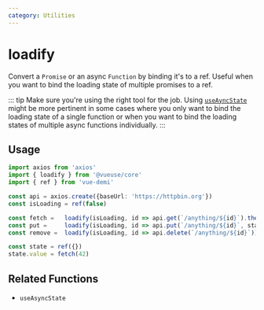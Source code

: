 ```yaml
---
category: Utilities
---
```


# loadify

Convert a `Promise` or an async `Function` by binding it's to a ref.
Useful when you want to bind the loading state of multiple promises to a ref.

::: tip
Make sure you're using the right tool for the job. Using [`useAyncState`](/core/useAsyncState/)
might be more pertinent in some cases where you only want to bind the loading state of a single function 
or when you want to bind the loading states of multiple async functions individually.
:::

## Usage

```ts
import axios from 'axios'
import { loadify } from '@vueuse/core'
import { ref } from 'vue-demi'

const api = axios.create({baseUrl: 'https://httpbin.org'})
const isLoading = ref(false)

const fetch =   loadify(isLoading, id => api.get(`/anything/${id}`).then(res => res.data))
const put =     loadify(isLoading, id => api.put(`/anything/${id}`, state.value))
const remove =  loadify(isLoading, id => api.delete(`/anything/${id}`))

const state = ref({})
state.value = fetch(42)
```

## Related Functions

- `useAsyncState`
